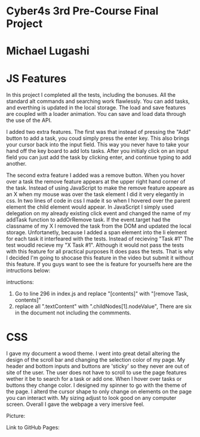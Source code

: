 # Cyber4s 3rd Pre-Course Final Project
# Michael Lugashi


# JS Features

In this project I completed all the tests, including the bonuses. All the standard alt commands and searching work flawlessly. You can add tasks, and everthing is updated in the local storage. The load and save features are coupled with a loader animation. You can save and load data through the use of the API.

I added two extra features. The first was that instead of pressing the "Add" button to add a task, you coud simply press the enter key. This also brings your cursor back into the input field. This way you never have to take your hand off the key board to add lots tasks. After you initialy click on an input field you can just add the task by clicking enter, and continue typing to add another.

The second extra feature I added was a remove button. When you hover over a task the remove feature appears at the upper right hand corner of the task. Instead of using JavaScript to make the remove feature appeare as an X when my mouse was over the task element I did it very elegantly in css. In two lines of code in css I made it so when I hovered over the parent element the child element would appear. In JavaScript I simply used delegation on my already existing click event and changed the name of my addTask function to addOrRemove task. If the event.target had the classname of my X I removed the task from the DOM and updated the local storage. Unfortanetly, because I added a span element into the li element for each task it interfeared with the tests. Instead of recieving "Task #1" The test woudld recieve my "X Task #1". Although it would not pass the tests with this feature for all practical purposes It does pass the tests. That is why I decided I'm going to shocase this feature in the video but submit it without this feature. If you guys want to see the is feature for yourselfs here are the intructions below:

intructions: 
1. Go to line 296 in index.js and replace "[contents]" with "[remove Task, contents]"
2. replace all ".textContent" with ".childNodes[1].nodeValue", There are six in the document not including the commments.


# CSS

I gave my document a wood theme. I went into great detail altering the design of the scroll bar and changing the selection color of my page. My header and bottom inputs and buttons are 'sticky' so they never are out of site of the user. The user does not have to scroll to use the page features wether it be to search for a task or add one. When I hover over tasks or buttons they change color. I designed my spinner to go with the theme of the page. I alterd the cursor shape to only change on elements on the page you can interact with. My sizing adjust to look good on any computer screen. Overall I gave the webpage a very imersive feel.

Picture:






Link to GitHub Pages: